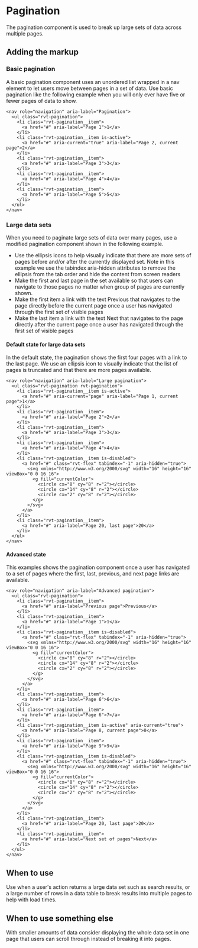 # Pagination

The pagination component is used to break up large sets of data across multiple pages.

## Adding the markup

### Basic pagination

A basic pagination component uses an unordered list wrapped in a nav element to let users move between pages in a set of data. Use basic pagination like the following example when you will only ever have five or fewer pages of data to show.

```
<nav role="navigation" aria-label="Pagination">
  <ul class="rvt-pagination">
    <li class="rvt-pagination__item">
      <a href="#" aria-label="Page 1">1</a>
    </li>
    <li class="rvt-pagination__item is-active">
      <a href="#" aria-current="true" aria-label="Page 2, current page">2</a>
    </li>
    <li class="rvt-pagination__item">
      <a href="#" aria-label="Page 3">3</a>
    </li>
    <li class="rvt-pagination__item">
      <a href="#" aria-label="Page 4">4</a>
    </li>
    <li class="rvt-pagination__item">
      <a href="#" aria-label="Page 5">5</a>
    </li>
  </ul>
</nav>
```

### Large data sets

When you need to paginate large sets of data over many pages, use a modified pagination component shown in the following example.

- Use the ellipsis icons to help visually indicate that there are more sets of pages before and/or after the currently displayed set. Note in this example we use the tabindex aria-hidden attributes to remove the ellipsis from the tab order and hide the content from screen readers
- Make the first and last page in the set available so that users can navigate to those pages no matter when group of pages are currently shown.
- Make the first item a link with the text Previous that navigates to the page directly before the current page once a user has navigated through the first set of visible pages
- Make the last item a link with the text Next that navigates to the page directly after the current page once a user has navigated through the first set of visible pages

#### Default state for large data sets

In the default state, the pagination shows the first four pages with a link to the last page. We use an ellipsis icon to visually indicate that the list of pages is truncated and that there are more pages available.

```
<nav role="navigation" aria-label="Large pagination">
  <ul class="rvt-pagination rvt-pagination">
    <li class="rvt-pagination__item is-active">
      <a href="#" aria-current="page" aria-label="Page 1, current page">1</a>
    </li>
    <li class="rvt-pagination__item">
      <a href="#" aria-label="Page 2">2</a>
    </li>
    <li class="rvt-pagination__item">
      <a href="#" aria-label="Page 3">3</a>
    </li>
    <li class="rvt-pagination__item">
      <a href="#" aria-label="Page 4">4</a>
    </li>
    <li class="rvt-pagination__item is-disabled">
      <a href="#" class="rvt-flex" tabindex="-1" aria-hidden="true">
        <svg xmlns="http://www.w3.org/2000/svg" width="16" height="16" viewBox="0 0 16 16">
          <g fill="currentColor">
            <circle cx="8" cy="8" r="2"></circle>
            <circle cx="14" cy="8" r="2"></circle>
            <circle cx="2" cy="8" r="2"></circle>
          </g>
        </svg>
      </a>
    </li>
    <li class="rvt-pagination__item">
      <a href="#" aria-label="Page 20, last page">20</a>
    </li>
  </ul>
</nav>
```

#### Advanced state

This examples shows the pagination component once a user has navigated to a set of pages where the first, last, previous, and next page links are available.

```
<nav role="navigation" aria-label="Advanced pagination">
  <ul class="rvt-pagination">
    <li class="rvt-pagination__item">
      <a href="#" aria-label="Previous page">Previous</a>
    </li>
    <li class="rvt-pagination__item">
      <a href="#" aria-label="Page 1">1</a>
    </li>
    <li class="rvt-pagination__item is-disabled">
      <a href="#" class="rvt-flex" tabindex="-1" aria-hidden="true">
        <svg xmlns="http://www.w3.org/2000/svg" width="16" height="16" viewBox="0 0 16 16">
          <g fill="currentColor">
            <circle cx="8" cy="8" r="2"></circle>
            <circle cx="14" cy="8" r="2"></circle>
            <circle cx="2" cy="8" r="2"></circle>
          </g>
        </svg>
      </a>
    </li>
    <li class="rvt-pagination__item">
      <a href="#" aria-label="Page 6">6</a>
    </li>
    <li class="rvt-pagination__item">
      <a href="#" aria-label="Page 6">7</a>
    </li>
    <li class="rvt-pagination__item is-active" aria-current="true">
      <a href="#" aria-label="Page 8, current page">8</a>
    </li>
    <li class="rvt-pagination__item">
      <a href="#" aria-label="Page 9">9</a>
    </li>
    <li class="rvt-pagination__item is-disabled">
      <a href="#" class="rvt-flex" tabindex="-1" aria-hidden="true">
        <svg xmlns="http://www.w3.org/2000/svg" width="16" height="16" viewBox="0 0 16 16">
          <g fill="currentColor">
            <circle cx="8" cy="8" r="2"></circle>
            <circle cx="14" cy="8" r="2"></circle>
            <circle cx="2" cy="8" r="2"></circle>
          </g>
        </svg>
      </a>
    </li>
    <li class="rvt-pagination__item">
      <a href="#" aria-label="Page 20, last page">20</a>
    </li>
    <li class="rvt-pagination__item">
      <a href="#" aria-label="Next set of pages">Next</a>
    </li>
  </ul>
</nav>
```

## When to use

Use when a user's action returns a large data set such as search results, or a large number of rows in a data table to break results into multiple pages to help with load times.

## When to use something else

With smaller amounts of data consider displaying the whole data set in one page that users can scroll through instead of breaking it into pages.
